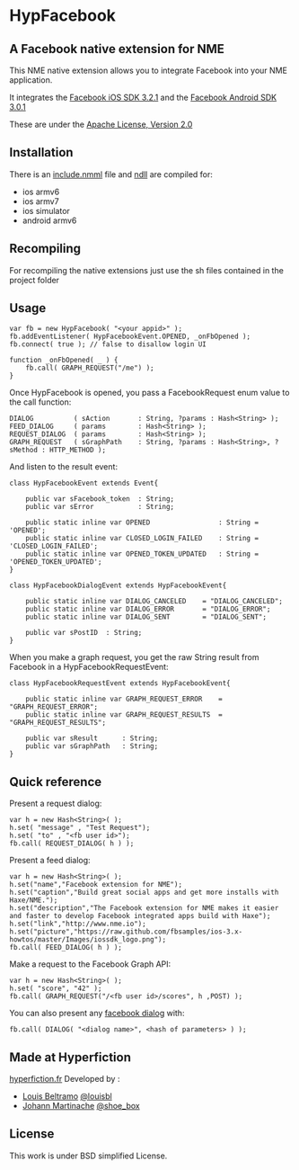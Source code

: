 HypFacebook
=============================
A Facebook native extension for NME
-----------------------------

This NME native extension allows you to integrate Facebook into your NME application.

It integrates the [Facebook iOS SDK 3.2.1](https://github.com/facebook/facebook-ios-sdk)
and the [Facebook Android SDK 3.0.1](https://github.com/facebook/facebook-android-sdk)

These are under the [Apache License, Version 2.0](http://www.apache.org/licenses/LICENSE-2.0.html)

Installation
------------
There is an [include.nmml]() file and [ndll]() are compiled for:
* ios armv6
* ios armv7
* ios simulator
* android armv6

Recompiling
-----------
For recompiling the native extensions just use the sh files contained in the project folder

Usage
-----

    var fb = new HypFacebook( "<your appid>" );
    fb.addEventListener( HypFacebookEvent.OPENED, _onFbOpened );
    fb.connect( true ); // false to disallow login UI

    function _onFbOpened( _ ) {
		fb.call( GRAPH_REQUEST("/me") );
    }

Once HypFacebook is opened, you pass a FacebookRequest enum value to the call function:

    DIALOG        	( sAction   	: String, ?params : Hash<String> );
    FEED_DIALOG   	( params    	: Hash<String> );
    REQUEST_DIALOG	( params    	: Hash<String> );
    GRAPH_REQUEST 	( sGraphPath	: String, ?params : Hash<String>, ?sMethod : HTTP_METHOD );

And listen to the result event:

    class HypFacebookEvent extends Event{

		public var sFacebook_token	: String;
		public var sError         	: String;

		public static inline var OPENED              	: String = 'OPENED';
		public static inline var CLOSED_LOGIN_FAILED 	: String = 'CLOSED_LOGIN_FAILED';
		public static inline var OPENED_TOKEN_UPDATED	: String = 'OPENED_TOKEN_UPDATED';
    }

    class HypFacebookDialogEvent extends HypFacebookEvent{

		public static inline var DIALOG_CANCELED	= "DIALOG_CANCELED";
		public static inline var DIALOG_ERROR   	= "DIALOG_ERROR";
		public static inline var DIALOG_SENT    	= "DIALOG_SENT";

		public var sPostID	: String;
    }

When you make a graph request, you get the raw String result from Facebook in a HypFacebookRequestEvent:

    class HypFacebookRequestEvent extends HypFacebookEvent{

		public static inline var GRAPH_REQUEST_ERROR  	= "GRAPH_REQUEST_ERROR";
		public static inline var GRAPH_REQUEST_RESULTS	= "GRAPH_REQUEST_RESULTS";

		public var sResult   	: String;
		public var sGraphPath	: String;
	}

Quick reference
---------------

Present a request dialog:

    var h = new Hash<String>( );
    h.set( "message" , "Test Request");
    h.set( "to" , "<fb user id>");
    fb.call( REQUEST_DIALOG( h ) );

Present a feed dialog:

    var h = new Hash<String>( );
    h.set("name","Facebook extension for NME");
    h.set("caption","Build great social apps and get more installs with Haxe/NME.");
    h.set("description","The Facebook extension for NME makes it easier and faster to develop Facebook integrated apps build with Haxe");
    h.set("link","http://www.nme.io");
    h.set("picture","https://raw.github.com/fbsamples/ios-3.x-howtos/master/Images/iossdk_logo.png");
    fb.call( FEED_DIALOG( h ) );

Make a request to the Facebook Graph API:

    var h = new Hash<String>( );
    h.set( "score", "42" );
    fb.call( GRAPH_REQUEST("/<fb user id>/scores", h ,POST) );

You can also present any [facebook dialog](https://developers.facebook.com/docs/reference/dialogs/) with:

    fb.call( DIALOG( "<dialog name>", <hash of parameters> ) );

Made at Hyperfiction
--------------------
[hyperfiction.fr](http://hyperfiction.fr)
Developed by :
- [Louis Beltramo](https://github.com/louisbl) [@louisbl](https://twitter.com/louisbl)
- [Johann Martinache](https://github.com/shoebox) [@shoe_box](https://twitter.com/shoe_box)

License
-------
This work is under BSD simplified License.
